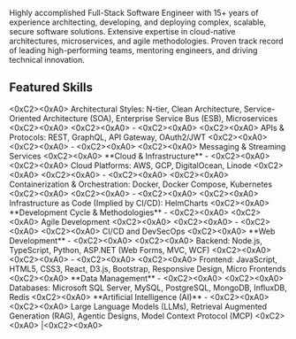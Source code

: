 Highly accomplished Full-Stack Software Engineer with 15+ years of experience architecting, developing, and deploying complex, scalable, secure software solutions. Extensive expertise in cloud-native architectures, microservices, and agile methodologies. Proven track record of leading high-performing teams, mentoring engineers, and driving technical innovation.

## Featured Skills

<0xC2><0xA0>    Architectural Styles: N-tier, Clean Architecture, Service-Oriented Architecture (SOA), Enterprise Service Bus (ESB), Microservices  <0xC2><0xA0>
<0xC2><0xA0>  -   <0xC2><0xA0>
<0xC2><0xA0>    APIs & Protocols: REST, GraphQL, API Gateway, OAuth2/JWT  <0xC2><0xA0>
<0xC2><0xA0>  -   <0xC2><0xA0>
<0xC2><0xA0>    Messaging & Streaming Services  <0xC2><0xA0>
  \*\*Cloud & Infrastructure\*\*    -   <0xC2><0xA0>
<0xC2><0xA0>    Cloud Platforms: AWS, GCP, DigitalOcean, Linode  <0xC2><0xA0>
<0xC2><0xA0>  -   <0xC2><0xA0>
<0xC2><0xA0>    Containerization & Orchestration: Docker, Docker Compose, Kubernetes  <0xC2><0xA0>
<0xC2><0xA0>  -   <0xC2><0xA0>
<0xC2><0xA0>    Infrastructure as Code (Implied by CI/CD): HelmCharts  <0xC2><0xA0>
  \*\*Development Cycle & Methodologies\*\*    -   <0xC2><0xA0>
<0xC2><0xA0>    Agile Development  <0xC2><0xA0>
<0xC2><0xA0>  -   <0xC2><0xA0>
<0xC2><0xA0>    CI/CD and DevSecOps  <0xC2><0xA0>
  \*\*Web Development\*\*    -   <0xC2><0xA0>
<0xC2><0xA0>    Backend: Node.js, TypeScript, Python, ASP.NET (Web Forms, MVC, WCF)  <0xC2><0xA0>
<0xC2><0xA0>  -   <0xC2><0xA0>
<0xC2><0xA0>    Frontend: JavaScript, HTML5, CSS3, React, D3.js, Bootstrap, Responsive Design, Micro Frontends  <0xC2><0xA0>
  \*\*Data Management\*\*    -   <0xC2><0xA0>
<0xC2><0xA0>    Databases: Microsoft SQL Server, MySQL, PostgreSQL, MongoDB, InfluxDB, Redis  <0xC2><0xA0>
  \*\*Artificial Intelligence (AI)\*\*    -   <0xC2><0xA0>
<0xC2><0xA0>    Large Language Models (LLMs), Retrieval Augmented Generation (RAG), Agentic Designs, Model Context Protocol (MCP)  <0xC2><0xA0>
 \|<0xC2><0xA0>
